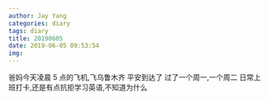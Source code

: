 ```yaml
---
author: Jay Yang
categories: diary
tags: diary
title: 20190605
date: 2019-06-05 09:53:54
img:
---
```


爸妈今天凌晨 5 点的飞机,飞乌鲁木齐
平安到达了
过了一个周一,一个周二
日常上班打卡,还是有点抗拒学习英语,不知道为什么
